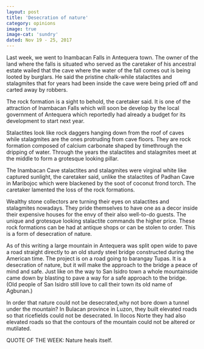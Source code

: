 ```yaml
---
layout: post
title: 'Desecration of nature'
category: opinions
image: true
image-cat: 'sundry'
dated: Nov 19 - 25, 2017
---
```


Last week, we went to Inambacan Falls in Antequera town. The owner of the land where the falls is situated who served as the caretaker of his ancestral estate wailed that the cave where the water of the fall comes out is being looted by burglars. He said the pristine chalk-while stalactites and stalagmites that for years had been inside the cave were being pried off and carted away by robbers.

The rock formation is a sight to behold, the caretaker said. It is one of the attraction of Inambacan Falls which will soon be develop by the local government of Antequera which reportedly had already a budget for its development to start next year.

Stalactites look like rock daggers hanging down from the roof of caves while stalagmites are the ones protruding from cave floors. They are rock formation composed of calcium carbonate shaped by timethrough the dripping of water. Through the years the stalactites and stalagmites meet at the middle to form a grotesque looking pillar. 

The Inambacan Cave stalactites and stalagmites were virginal white like captured sunlight, the caretaker said, unlike the stalactites of Padhan Cave in Maribojoc which were blackened by the soot of coconut frond torch. The caretaker lamented the loss of the rock formations.

Wealthy stone collectors are turning their eyes on stalactites and stalagmites nowadays. They pride themselves to have one as a decor inside their expensive houses for the envy of their also well-to-do guests. The unique and grotesque looking stalactite commands the higher price. These rock formations can be had at antique shops or can be stolen to order. This is a form of desecration of nature.

As of this writing a large mountain in Antequera was split open wide to pave a road straight directly to an old sturdy steel bridge constructed during the American time. The project is on a road going to barangay Tupas. It is a desecration of nature, but it will make the approach to the bridge a peace of mind and safe. Just like on the way to San Isidro town a whole mountainside came down by blasting to pave a way for a safe approach to the bridge. (Old people of San Isidro still love to call their town its old name of Agbunan.)

In order that nature could not be desecrated,why not bore down a tunnel under the mountain? In Bulacan province in Luzon, they built elevated roads so that ricefields could not be desecrated. In Ilocos Norte they had also elevated roads so that the contours of the mountain could not be altered or mutilated.

QUOTE OF THE WEEK: Nature heals itself.


